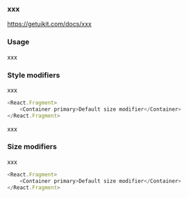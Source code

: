 ### xxx
https://getuikit.com/docs/xxx

### Usage
xxx

### Style modifiers
xxx

```js
<React.Fragment>
    <Container primary>Default size modifier</Container>
</React.Fragment>
```
xxx

### Size modifiers
xxx

```js
<React.Fragment>
    <Container primary>Default size modifier</Container>
</React.Fragment>
```
